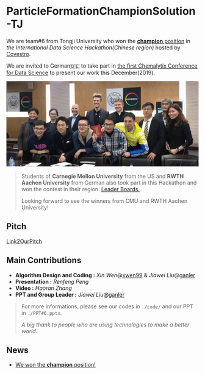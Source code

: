 # ParticleFormationChampionSolution-TJ

We are team#6 from Tongji University who won the [**champion** position](https://www.linkedin.com/feed/update/urn:li:activity:6599863028911575040/) in *the International Data Science Hackathon(Chinese region)* hosted by [Covestro](https://www.covestro.com/en).

We are invited to German🇩🇪 to take part in [the first Chemalytix Conference for Data Science](https://covestro.guest.management/en/events/covestro/120/) to present our work this December(2019). 

![](im.jpeg)

> Students of **Carnegie Mellon University** from the US and **RWTH Aachen University** from German also took part in this Hackathon and won the contest in their region. [Leader Boards.](https://i4pto.covestro.com/Hackathon/pages/HackathonHome.aspx)
>
> Looking forward to see the winners from CMU and RWTH Aachen University!

## Pitch

[Link2OurPitch](https://drive.google.com/file/d/1duiWZ9U3uKdyysqqjH6baisxsO3aONPm/view?usp=sharing)

## Main Contributions

- **Algorithm Design and Coding :** *Xin Wen*@[xwen99](https://github.com/xwen99) & *Jiawei Liu*@[ganler](https://github.com/ganler)
- **Presentation :** *Renfeng Peng*
- **Video :** *Haoran Zhang*
- **PPT and Group Leader :** *Jiawei Liu*@[ganler](https://github.com/ganler)

> For more informations, please see our codes in `./code/` and our PPT in `./PPT#6.pptx`.
>
> *A big thank to people who are using technologies to make a better world.*

## News

-  [We won the **champion** position!](https://www.linkedin.com/feed/update/urn:li:activity:6599863028911575040/) 